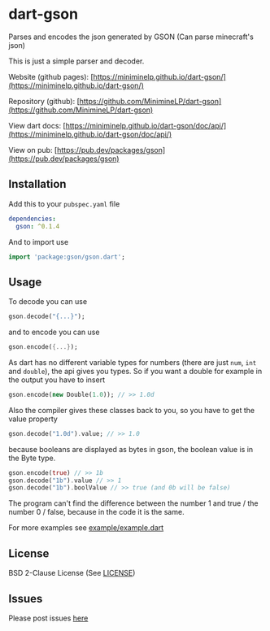 # dart-gson

Parses and encodes the json generated by GSON (Can parse minecraft's json)

This is just a simple parser and decoder.

Website (github pages): [https://miniminelp.github.io/dart-gson/](https://miniminelp.github.io/dart-gson/)

Repository (github): [https://github.com/MinimineLP/dart-gson](https://github.com/MinimineLP/dart-gson)

View dart docs: [https://miniminelp.github.io/dart-gson/doc/api/](https://miniminelp.github.io/dart-gson/doc/api/)

View on pub: [https://pub.dev/packages/gson](https://pub.dev/packages/gson)

## Installation

Add this to your
`pubspec.yaml`
file

```yaml
dependencies:
  gson: ^0.1.4
```

And to import use

```dart
import 'package:gson/gson.dart';
```

## Usage

To decode you can use

```dart
gson.decode("{...}");
```

and to encode you can use

```dart
gson.encode({...});
```

As dart has no different variable types for numbers (there are just `num`, `int` and `double`), the api gives you types.
So if you want a double for example in the output you have to insert

```dart
gson.encode(new Double(1.0)); // >> 1.0d
```

Also the compiler gives these classes back to you, so you have to get the value property

```dart
gson.decode("1.0d").value; // >> 1.0
```

because booleans are displayed as bytes in gson, the boolean value is in the Byte type.

```dart
gson.encode(true) // >> 1b
gson.decode("1b").value // >> 1
gson.decode("1b").boolValue // >> true (and 0b will be false)
```

The program can't find the difference between the number 1 and true / the number 0 / false, because in the code it is the same.

For more examples see [example/example.dart](https://github.com/MinimineLP/dart-gson/blob/master/example/example.dart)

## License

BSD 2-Clause License (See [LICENSE](LICENSE))

## Issues

Please post issues [here](https://github.com/MinimineLP/dart-gson/issues)
